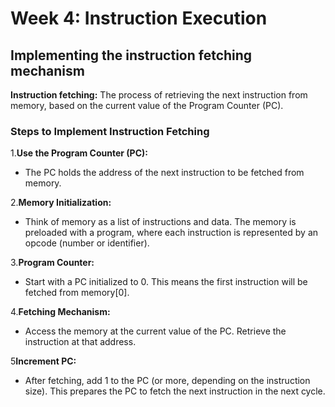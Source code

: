 # Week 4: Instruction Execution
## Implementing the instruction fetching mechanism
**Instruction fetching:** The process of retrieving the next instruction from memory, based on the current value of the Program Counter (PC).
### Steps to Implement Instruction Fetching
1.**Use the Program Counter (PC):**
- The PC holds the address of the next instruction to be fetched from memory.

2.**Memory Initialization:**

- Think of memory as a list of instructions and data. The memory is preloaded with a program, where each instruction is represented by an opcode (number or identifier).

3.**Program Counter:**

- Start with a PC initialized to 0. This means the first instruction will be fetched from memory[0].

4.**Fetching Mechanism:**

- Access the memory at the current value of the PC.
Retrieve the instruction at that address.

5**Increment PC:**

- After fetching, add 1 to the PC (or more, depending on the instruction size). This prepares the PC to fetch the next instruction in the next cycle.


